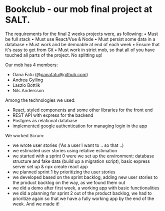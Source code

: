 # Bookclub - our mob final project at SALT. 

The requirements for the final 2 weeks projects were, as following: 
• Must be full stack
• Must use React/Vue & Node
• Must persist some data in a database
• Must work and be demoable at end of each week
• Ensure that it's easy to get from Git
• Must work in strict mob, so that all of you have touched all parts of the project. No splitting up!

Our mob has 4 members:
- Oana Fatu (@oanafatu@github.com)
- Andrea Gylling
- Laszlo Bottlik
- Nils Andersson

Among the technologies we used:
- React, styled components and some other libraries for the front end
- REST API with express for the backend 
- Postgres as relational database
- implemented google authentication for managing login in the app

We worked Scrum: 
- we wrote user stories ('As a user I want to .. so that ..)
- we estimated user stories using relative estimation
- we started with a sprint 0 were we set up the environment: database structure and fake data (build up a migration script), basic express server set up & npx create react app
- we planned sprint 1 by prioritizing the user stories
- we developed based on the sprint backlog, adding new user stories to the product backlog on the way, as we found them out
- we did a demo after first week, a working app with basic functionalities
- we did a planning for sprint 2 out of the product backlog, we had to prioritize again so that we have a fully working app by the end of the week. And we made it! 


